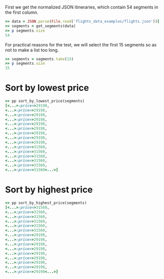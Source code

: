 <!--
Load the necessary libraries
>> require_relative '../../tool/filter_and_sort_functions_for_segments.rb'
<...>

-->

First we get the normalized JSON itineraries, which contain 54 segments in the first column.
```ruby
>> data = JSON.parse(File.read('flights_data_examples/flights.json'))['payload']
>> segments = get_segments(data)
>> p segments.size
54
```

For practical reasons for the test, we will select the first 15 segments so as not to make a list too long.
```ruby
>> segments = segments.take(15)
>> p segments.size
15

```

# Sort by lowest price

```ruby
>> pp sort_by_lowest_price(segments)
[<...>:price=>29198,
<...>:price=>29198,
<...>:price=>29198,
<...>:price=>29198,
<...>:price=>29198,
<...>:price=>29198,
<...>:price=>29198,
<...>:price=>29198,
<...>:price=>29198,
<...>:price=>31560,
<...>:price=>31560,
<...>:price=>31560,
<...>:price=>31560,
<...>:price=>31560,
<...>:price=>31560<...>]

```

# Sort by highest price

```ruby
>> pp sort_by_highest_price(segments)
[<...>:price=>31560,
<...>:price=>31560,
<...>:price=>31560,
<...>:price=>31560,
<...>:price=>31560,
<...>:price=>31560,
<...>:price=>29198,
<...>:price=>29198,
<...>:price=>29198,
<...>:price=>29198,
<...>:price=>29198,
<...>:price=>29198,
<...>:price=>29198,
<...>:price=>29198,
<...>:price=>29198<...>]
```
